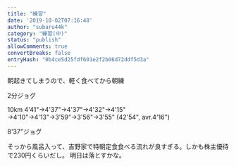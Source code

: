 ```yaml
---
title: "練習"
date: '2019-10-02T07:16:48'
author: "subaru44k"
category: "練習(中)"
status: "publish"
allowComments: true
convertBreaks: false
entryHash: "0b4ce5d25fdf601e2f2b06d72ddf5d3a"
---
```

朝起きてしまうので、軽く食べてから朝練

2分ジョグ

10km
4'41"→4'37"→4'37"→4'32"→4'15"
→4'10"→4'13"→3'59"→3'56"→3'55"
(42'54", avr.4'16")

8'37"ジョグ

そっから風呂入って、吉野家で特朝定食食べる流れが良すぎる。しかも株主優待で230円くらいだし。
明日は落とすかな。
